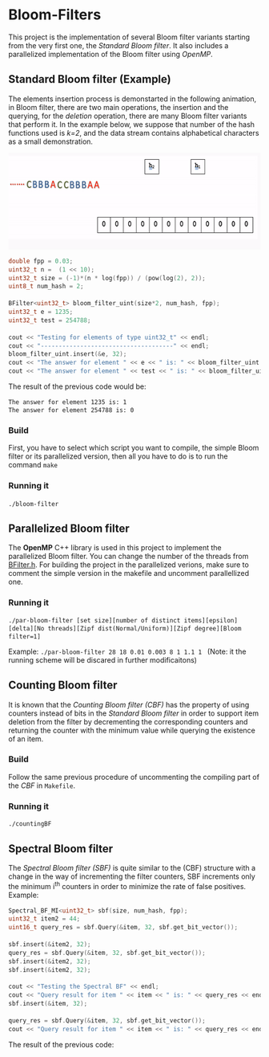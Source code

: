 # Bloom-Filters
This project is the implementation of several Bloom filter variants starting from the very first one, the *Standard Bloom filter*.
It also includes a parallelized implementation of the Bloom filter using *OpenMP*.

## Standard Bloom filter (Example)
The elements insertion process is demonstarted in the following animation, in Bloom filter, there are two main operations, the insertion and the querying, for the *deletion* operation, there are many Bloom filter variants that perform it. 
In the example below, we suppose that number of the hash functions used is *k=2*, and the data stream contains alphabetical characters as a small demonstration. 
<p align="center">
<img align="center" width="600" height="193" src="https://github.com/RoronoaZ/Bloom-Filters/blob/master/bloom-filter.gif">
</p>

```C++
double fpp = 0.03;
uint32_t n =  (1 << 10);
uint32_t size = (-1)*(n * log(fpp)) / (pow(log(2), 2));
uint8_t num_hash = 2;

BFilter<uint32_t> bloom_filter_uint(size*2, num_hash, fpp);
uint32_t e = 1235;
uint32_t test = 254788;

cout << "Testing for elements of type uint32_t" << endl;
cout << "-------------------------------------" << endl;
bloom_filter_uint.insert(&e, 32);
cout << "The answer for element " << e << " is: " << bloom_filter_uint.query(&e, 32) << endl;
cout << "The answer for element " << test << " is: " << bloom_filter_uint.query(&test, 32) << endl;
```

The result of the previous code would be:
```
The answer for element 1235 is: 1
The answer for element 254788 is: 0
```

### Build
First, you have to select which script you want to compile, the simple Bloom filter or its parallelized version, 
then all you have to do is to run the command ```make```
### Running it
```./bloom-filter```

## Parallelized Bloom filter
The **OpenMP** C++ library is used in this project to implement the parallelized Bloom filter. You can change the number of the 
threads from [BFilter.h](Bloom-Filters/Bloom-filter/BFilter.h).
For building the project in the parallelized verions, make sure to comment the simple version in the makefile and uncomment parallellized 
one.

### Running it
```
./par-bloom-filter [set size][number of distinct items][epsilon][delta][No threads][Zipf dist(Normal/Uniform)][Zipf degree][Bloom filter=1]
```
Example: ```./par-bloom-filter 28 18 0.01 0.003 8 1 1.1 1 ```
(Note: it the running scheme will be discared in further modificaitons)

## Counting Bloom filter
It is known that the *Counting Bloom filter (CBF)* has the property of using counters instead of bits in the *Standard Bloom filter* in order to support item deletion from the filter by decrementing the corresponding counters and returning the counter with the minimum value while querying the existence of an item. 
### Build
Follow the same previous procedure of uncommenting the compiling part of the *CBF* in ```Makefile```.
### Running it
```
./countingBF
```

## Spectral Bloom filter
The *Spectral Bloom filter (SBF)* is quite similar to the (CBF) structure with a change in the way of incrementing the filter counters, SBF increments only the minimum i<sup>th</sup> counters in order to minimize the rate of false positives.
Example: 

```C++
Spectral_BF_MI<uint32_t> sbf(size, num_hash, fpp);
uint32_t item2 = 44;
uint16_t query_res = sbf.Query(&item, 32, sbf.get_bit_vector());

sbf.insert(&item2, 32);
query_res = sbf.Query(&item, 32, sbf.get_bit_vector());
sbf.insert(&item2, 32);
sbf.insert(&item2, 32);

cout << "Testing the Spectral BF" << endl;
cout << "Query result for item " << item << " is: " << query_res << endl;
sbf.insert(&item, 32);

query_res = sbf.Query(&item, 32, sbf.get_bit_vector());
cout << "Query result for item " << item << " is: " << query_res << endl;
```
The result of the previous code:
```

```
